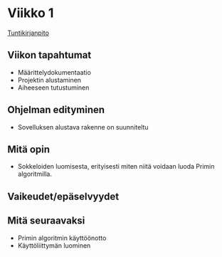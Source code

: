 # Viikko 1

[Tuntikirjanpito](../tuntikirjanpito.md)

## Viikon tapahtumat

* Määrittelydokumentaatio
* Projektin alustaminen
* Aiheeseen tutustuminen


## Ohjelman edityminen

* Sovelluksen alustava rakenne on suunniteltu

## Mitä opin

* Sokkeloiden luomisesta, erityisesti miten niitä voidaan luoda Primin algoritmilla.

## Vaikeudet/epäselvyydet

## Mitä seuraavaksi

* Primin algoritmin käyttöönotto
* Käyttöliittymän luominen